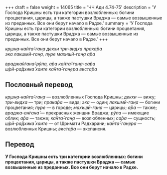 +++
draft = false
weight = 14065
title = 'ЧЧ Ади 4.74-75'
description = 'У Господа Кришны есть три категории возлюбленных: богини процветания, царицы, а также пастушки Враджа — самые возвышенные из преданных. Все они берут начало в Радхе.'
summary = 'У Господа Кришны есть три категории возлюбленных: богини процветания, царицы, а также пастушки Враджа — самые возвышенные из преданных. Все они берут начало в Радхе.'
+++

_кр̣шн̣а-ка̄нта̄-ган̣а декхи три-видха прака̄ра  
эка лакшмӣ-ган̣а, пуре махишӣ-ган̣а а̄ра_

_враджа̄н̇гана̄-рӯпа, а̄ра ка̄нта̄-ган̣а-са̄ра  
ш́рӣ-ра̄дхика̄ хаите ка̄нта̄-ган̣ера виста̄ра_

## Пословный перевод

_кр̣шн̣а_\-_ка̄нта̄_\-_ган̣а_ — возлюбленных Господа Кришны; _декхи_ — вижу; _три_\-_видха_ — три; _прака̄ра_ — вида; _эка_ — один; _лакшмӣ_\-_ган̣а_ — богини процветания; _пуре_ — в городе; _махишӣ_\-_ган̣а_ — царицы; _а̄ра_ — также; _враджа_\-_ан̇гана̄_ — прекрасных женщин Враджа; _рӯпа_ — имеющие облик; _а̄ра_ — также; _ка̄нта̄_\-_ган̣а_ — возлюбленных; _са̄ра_ — сущность; _ш́рӣ_\-_ра̄дхика̄_ _хаите_ — от Шримати Радхарани; _ка̄нта̄_\-_ган̣ера_ — возлюбленных Кришны; _виста̄ра_ — экспансия.

## Перевод

**У Господа Кришны есть три категории возлюбленных: богини процветания, царицы, а также пастушки Враджа — самые возвышенные из преданных. Все они берут начало в Радхе.**

